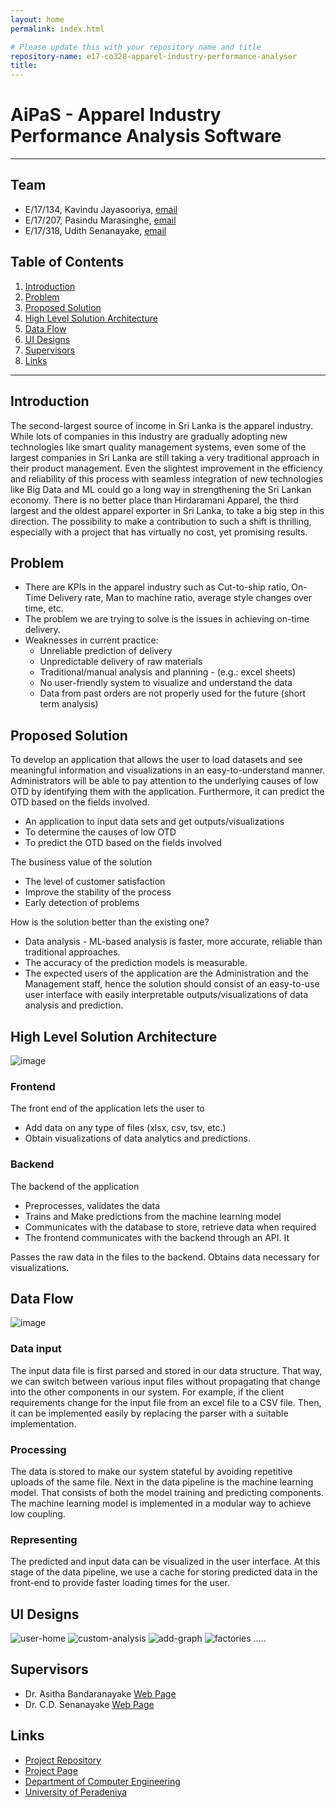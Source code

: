 ```yaml
---
layout: home
permalink: index.html

# Please update this with your repository name and title
repository-name: e17-co328-apparel-industry-performance-analyser
title:
---
```


[comment]: # "This is the standard layout for the project, but you can clean this and use your own template"

# AiPaS - Apparel Industry Performance Analysis Software

---

## Team

- E/17/134, Kavindu Jayasooriya, [email](mailto:e17134@eng.pdn.ac.lk)
- E/17/207, Pasindu Marasinghe, [email](mailto:e17207@eng.pdn.ac.lk)
- E/17/318, Udith Senanayake, [email](mailto:e17318@eng.pdn.ac.lk)

## Table of Contents

1. [Introduction](#introduction)
2. [Problem](#problem)
3. [Proposed Solution](#proposed-solution)
4. [High Level Solution Architecture](#high-level-solution-architecture)
5. [Data Flow](#data-flow)
6. [UI Designs](#ui-designs)
7. [Supervisors](#supervisors)
8. [Links](#links)

---

## Introduction

The second-largest source of income in Sri Lanka is the apparel industry. While lots of companies in this industry are gradually adopting new technologies like smart quality management systems, even some of the largest companies in Sri Lanka are still taking a very traditional approach in their product management. Even the slightest improvement in the efficiency and reliability of this process with seamless integration of new technologies like Big Data and ML could go a long way in strengthening the Sri Lankan economy. There is no better place than Hirdaramani Apparel, the third largest and the oldest apparel exporter in Sri Lanka, to take a big step in this direction. The possibility to make a contribution to such a shift is thrilling, especially with a project that has virtually no cost, yet promising results.

## Problem
- There are KPIs in the apparel industry such as Cut-to-ship ratio, On-Time Delivery rate, Man to machine ratio, average style changes over time, etc.
- The problem we are trying to solve is the issues in achieving on-time delivery.
- Weaknesses in current practice:
  * Unreliable prediction of delivery
  * Unpredictable delivery of raw materials
  * Traditional/manual analysis and planning - (e.g.: excel sheets)
  * No user-friendly system to visualize and understand the data
  * Data from past orders are not properly used for the future (short term analysis)

## Proposed Solution
To develop an application that allows the user to load datasets and see meaningful information and visualizations in an easy-to-understand manner. Administrators will be able to pay attention to the underlying causes of low OTD by identifying them with the application. Furthermore, it can predict the OTD based on the fields involved.

- An application to input data sets and get outputs/visualizations
- To determine the causes of low OTD
- To predict the OTD based on the fields involved

The business value of the solution
- The level of customer satisfaction
- Improve the stability of the process
- Early detection of problems

How is the solution better than the existing one?
- Data analysis - ML-based analysis is faster, more accurate, reliable than traditional approaches.
- The accuracy of the prediction models is measurable.
- The expected users of the application are the Administration and the Management staff, hence the solution should consist of an easy-to-use user interface with easily interpretable outputs/visualizations of data analysis and prediction.

## High Level Solution Architecture
![image](https://user-images.githubusercontent.com/59658804/158072284-90ba586b-f174-4fa1-850a-daa30da253c2.png)

### Frontend
The front end of the application lets the user to

- Add data on any type of files (xlsx, csv, tsv, etc.)
- Obtain visualizations of data analytics and predictions.

### Backend
The backend of the application

- Preprocesses, validates the data
- Trains and Make predictions from the machine learning model
- Communicates with the database to store, retrieve data when required
- The frontend communicates with the backend through an API. It

Passes the raw data in the files to the backend.
Obtains data necessary for visualizations.

## Data Flow
![image](https://user-images.githubusercontent.com/59658804/158072420-a983109f-6296-4ae8-8a01-4d7bc948100b.png)

### Data input
The input data file is first parsed and stored in our data structure. That way, we can switch between various input files without propagating that change into the other components in our system.
For example, if the client requirements change for the input file from an excel file to a CSV file. Then, it can be implemented easily by replacing the parser with a suitable implementation.

### Processing
The data is stored to make our system stateful by avoiding repetitive uploads of the same file.
Next in the data pipeline is the machine learning model. That consists of both the model training and predicting components. The machine learning model is implemented in a modular way to achieve low coupling.

### Representing
The predicted and input data can be visualized in the user interface. At this stage of the data pipeline, we use a cache for storing predicted data in the front-end to provide faster loading times for the user.

## UI Designs

![user-home](./images/UI-designs/user_home.jpeg)
![custom-analysis](./images/UI-designs/custom_analysis.jpeg)
![add-graph](./images/UI-designs/add_graph_window.jpeg)
![factories](./images/UI-designs/factories.jpeg)
.....
## Supervisors

- Dr. Asitha Bandaranayake [Web Page](http://www.ce.pdn.ac.lk/academic-staff/asitha-bandaranayake/)
- Dr. C.D. Senanayake [Web Page](https://mie.pdn.ac.lk/staff/DrCDSenanayake.html)

## Links

- [Project Repository](https://github.com/cepdnaclk/e17-co328-apparel-industry-performance-analyser/)
- [Project Page](https://github.com/cepdnaclk/e17-co328-apparel-industry-performance-analyser)
- [Department of Computer Engineering](http://www.ce.pdn.ac.lk/)
- [University of Peradeniya](https://eng.pdn.ac.lk/)

[//]: # (Please refer this to learn more about Markdown syntax)
[//]: # (https://github.com/adam-p/markdown-here/wiki/Markdown-Cheatsheet)
